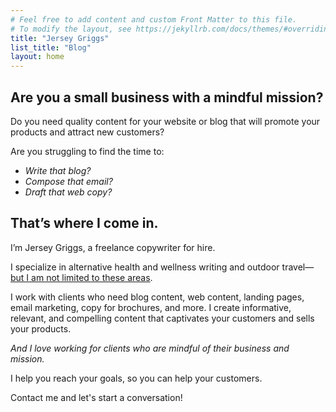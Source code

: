 ```yaml
---
# Feel free to add content and custom Front Matter to this file.
# To modify the layout, see https://jekyllrb.com/docs/themes/#overriding-theme-defaults
title: "Jersey Griggs"
list_title: "Blog"
layout: home
---
```

## Are you a small business with a mindful mission?

Do you need quality content for your website or blog that will promote your products and attract new customers?

Are you struggling to find the time to:

- *Write that blog?*
- *Compose that email?*
- *Draft that web copy?*

## That’s where I come in.


I’m Jersey Griggs, a freelance copywriter for hire. 

I specialize in alternative health and wellness writing and outdoor travel—[but I am not limited to these areas](/about/).

I work with clients who need blog content, web content, landing pages, email marketing, copy for brochures, and more. I create informative, relevant, and compelling content that captivates your customers and sells your products.

*And I love working for clients who are mindful of their business and mission.*

I help you reach your goals, so you can help your customers.

Contact me and let's start a conversation!
